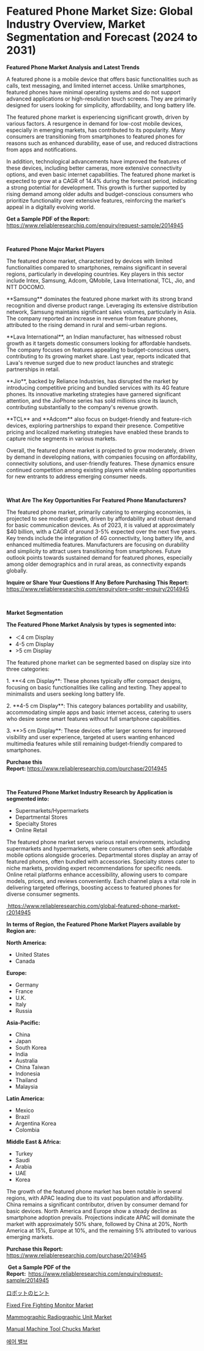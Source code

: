 <p><h1>Featured Phone Market Size: Global Industry Overview, Market Segmentation and Forecast (2024 to 2031)</h1></p><p><strong>Featured Phone Market Analysis and Latest Trends</strong></p>
<p><p>A featured phone is a mobile device that offers basic functionalities such as calls, text messaging, and limited internet access. Unlike smartphones, featured phones have minimal operating systems and do not support advanced applications or high-resolution touch screens. They are primarily designed for users looking for simplicity, affordability, and long battery life.</p><p>The featured phone market is experiencing significant growth, driven by various factors. A resurgence in demand for low-cost mobile devices, especially in emerging markets, has contributed to its popularity. Many consumers are transitioning from smartphones to featured phones for reasons such as enhanced durability, ease of use, and reduced distractions from apps and notifications.</p><p>In addition, technological advancements have improved the features of these devices, including better cameras, more extensive connectivity options, and even basic internet capabilities. The featured phone market is expected to grow at a CAGR of 14.4% during the forecast period, indicating a strong potential for development. This growth is further supported by rising demand among older adults and budget-conscious consumers who prioritize functionality over extensive features, reinforcing the market's appeal in a digitally evolving world.</p></p>
<p><strong>Get a Sample PDF of the Report:&nbsp;</strong> <a href="https://www.reliableresearchiq.com/enquiry/request-sample/2014945?utm_campaign=1102&utm_medium=2&utm_source=Github&utm_content=ia&utm_term=27102024&utm_id=featured-phone">https://www.reliableresearchiq.com/enquiry/request-sample/2014945</a></p>
<p>&nbsp;</p>
<p><strong>Featured Phone Major Market Players</strong></p>
<p><p>The featured phone market, characterized by devices with limited functionalities compared to smartphones, remains significant in several regions, particularly in developing countries. Key players in this sector include Intex, Samsung, Adcom, QMobile, Lava International, TCL, Jio, and NTT DOCOMO.</p><p>**Samsung** dominates the featured phone market with its strong brand recognition and diverse product range. Leveraging its extensive distribution network, Samsung maintains significant sales volumes, particularly in Asia. The company reported an increase in revenue from feature phones, attributed to the rising demand in rural and semi-urban regions.</p><p>**Lava International**, an Indian manufacturer, has witnessed robust growth as it targets domestic consumers looking for affordable handsets. The company focuses on features appealing to budget-conscious users, contributing to its growing market share. Last year, reports indicated that Lava's revenue surged due to new product launches and strategic partnerships in retail.</p><p>**Jio**, backed by Reliance Industries, has disrupted the market by introducing competitive pricing and bundled services with its 4G feature phones. Its innovative marketing strategies have garnered significant attention, and the JioPhone series has sold millions since its launch, contributing substantially to the company's revenue growth.</p><p>**TCL** and **Adcom** also focus on budget-friendly and feature-rich devices, exploring partnerships to expand their presence. Competitive pricing and localized marketing strategies have enabled these brands to capture niche segments in various markets.</p><p>Overall, the featured phone market is projected to grow moderately, driven by demand in developing nations, with companies focusing on affordability, connectivity solutions, and user-friendly features. These dynamics ensure continued competition among existing players while enabling opportunities for new entrants to address emerging consumer needs.</p></p>
<p>&nbsp;</p>
<p><strong>What Are The Key Opportunities For Featured Phone Manufacturers?</strong></p>
<p><p>The featured phone market, primarily catering to emerging economies, is projected to see modest growth, driven by affordability and robust demand for basic communication devices. As of 2023, it is valued at approximately $40 billion, with a CAGR of around 3-5% expected over the next five years. Key trends include the integration of 4G connectivity, long battery life, and enhanced multimedia features. Manufacturers are focusing on durability and simplicity to attract users transitioning from smartphones. Future outlook points towards sustained demand for featured phones, especially among older demographics and in rural areas, as connectivity expands globally.</p></p>
<p><strong>Inquire or Share Your Questions If Any Before Purchasing This Report:</strong> <a href="https://www.reliableresearchiq.com/enquiry/pre-order-enquiry/2014945?utm_campaign=1102&utm_medium=2&utm_source=Github&utm_content=ia&utm_term=27102024&utm_id=featured-phone">https://www.reliableresearchiq.com/enquiry/pre-order-enquiry/2014945</a></p>
<p>&nbsp;</p>
<p><strong>Market Segmentation</strong></p>
<p><strong>The Featured Phone Market Analysis by types is segmented into:</strong></p>
<p><ul><li>＜4 cm Display</li><li>4-5 cm Display</li><li>>5 cm Display</li></ul></p>
<p><p>The featured phone market can be segmented based on display size into three categories: </p><p>1. **<4 cm Display**: These phones typically offer compact designs, focusing on basic functionalities like calling and texting. They appeal to minimalists and users seeking long battery life.</p><p>2. **4-5 cm Display**: This category balances portability and usability, accommodating simple apps and basic internet access, catering to users who desire some smart features without full smartphone capabilities.</p><p>3. **>5 cm Display**: These devices offer larger screens for improved visibility and user experience, targeted at users wanting enhanced multimedia features while still remaining budget-friendly compared to smartphones.</p></p>
<p><strong>Purchase this Report:&nbsp;</strong><a href="https://www.reliableresearchiq.com/purchase/2014945?utm_campaign=1102&utm_medium=2&utm_source=Github&utm_content=ia&utm_term=27102024&utm_id=featured-phone">https://www.reliableresearchiq.com/purchase/2014945</a></p>
<p>&nbsp;</p>
<p><strong>The Featured Phone Market Industry Research by Application is segmented into:</strong></p>
<p><ul><li>Supermarkets/Hypermarkets</li><li>Departmental Stores</li><li>Specialty Stores</li><li>Online Retail</li></ul></p>
<p><p>The featured phone market serves various retail environments, including supermarkets and hypermarkets, where consumers often seek affordable mobile options alongside groceries. Departmental stores display an array of featured phones, often bundled with accessories. Specialty stores cater to niche markets, providing expert recommendations for specific needs. Online retail platforms enhance accessibility, allowing users to compare models, prices, and reviews conveniently. Each channel plays a vital role in delivering targeted offerings, boosting access to featured phones for diverse consumer segments.</p></p>
<p><a href="https://www.reliableresearchiq.com/global-featured-phone-market-r2014945?utm_campaign=1102&utm_medium=2&utm_source=Github&utm_content=ia&utm_term=27102024&utm_id=featured-phone">&nbsp;https://www.reliableresearchiq.com/global-featured-phone-market-r2014945</a></p>
<p><strong>In terms of Region, the Featured Phone Market Players available by Region are:</strong></p>
<p>
    <p> <strong> North America: </strong>
        <ul>
            <li>United States</li>
            <li>Canada</li>
        </ul>
        </p> 
    <p> <strong> Europe: </strong>
        <ul>
            <li>Germany</li>
            <li>France</li>
            <li>U.K.</li>
            <li>Italy</li>
            <li>Russia</li>
        </ul>
        </p> 
    <p> <strong> Asia-Pacific: </strong>
        <ul>
            <li>China</li>
            <li>Japan</li>
            <li>South Korea</li>
            <li>India</li>
            <li>Australia</li>
            <li>China Taiwan</li>
            <li>Indonesia</li>
            <li>Thailand</li>
            <li>Malaysia</li>
        </ul>
        </p> 
    <p> <strong> Latin America: </strong>
        <ul>
            <li>Mexico</li>
            <li>Brazil</li>
            <li>Argentina Korea</li>
            <li>Colombia</li>
        </ul>
        </p> 
    <p> <strong> Middle East & Africa: </strong>
        <ul>
            <li>Turkey</li>
            <li>Saudi</li>
            <li>Arabia</li>
            <li>UAE</li>
            <li>Korea</li>
        </ul>
    </p>
    </p>
<p><p>The growth of the featured phone market has been notable in several regions, with APAC leading due to its vast population and affordability. China remains a significant contributor, driven by consumer demand for basic devices. North America and Europe show a steady decline as smartphone adoption prevails. Projections indicate APAC will dominate the market with approximately 50% share, followed by China at 20%, North America at 15%, Europe at 10%, and the remaining 5% attributed to various emerging markets.</p></p>
<p><strong>Purchase this Report: </strong><a href="https://www.reliableresearchiq.com/purchase/2014945?utm_campaign=1102&utm_medium=2&utm_source=Github&utm_content=ia&utm_term=27102024&utm_id=featured-phone">https://www.reliableresearchiq.com/purchase/2014945</a></p>
<p>&nbsp;<strong>Get a Sample PDF of the Report:&nbsp;&nbsp;</strong><a href="https://www.reliableresearchiq.com/enquiry/request-sample/2014945?utm_campaign=1102&utm_medium=2&utm_source=Github&utm_content=ia&utm_term=27102024&utm_id=featured-phone">https://www.reliableresearchiq.com/enquiry/request-sample/2014945</a></p>
<p><strong></strong></p>
<p><p><a href="https://github.com/mohamedbakry57/Market-Research-Report-List-6/blob/main/493817520503.md?utm_campaign=1102&utm_medium=2&utm_source=Github&utm_content=ia&utm_term=27102024&utm_id=featured-phone">ロボットのヒント</a></p><p><a href="https://issuu.com/reportprime-2/docs/fixed-fire-fighting-monitor-market-_726ab10c65b04e?utm_campaign=1102&utm_medium=2&utm_source=Github&utm_content=ia&utm_term=27102024&utm_id=featured-phone">Fixed Fire Fighting Monitor Market</a></p><p><a href="https://github.com/hegwervaemeruk/Market-Research-Report-List-1/blob/main/mammographic-radiographic-unit-market.md?utm_campaign=1102&utm_medium=2&utm_source=Github&utm_content=ia&utm_term=27102024&utm_id=featured-phone">Mammographic Radiographic Unit Market</a></p><p><a href="https://issuu.com/reportprime-2/docs/manual-machine-tool-chucks-market-s_1935d483b116bb?utm_campaign=1102&utm_medium=2&utm_source=Github&utm_content=ia&utm_term=27102024&utm_id=featured-phone">Manual Machine Tool Chucks Market</a></p><p><a href="https://github.com/laholand/Market-Research-Report-List-6/blob/main/715061021010.md?utm_campaign=1102&utm_medium=2&utm_source=Github&utm_content=ia&utm_term=27102024&utm_id=featured-phone">에어 밸브</a></p></p>